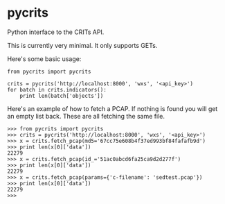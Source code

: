 pycrits
=======

Python interface to the CRITs API.

This is currently very minimal. It only supports GETs.

Here's some basic usage:

```
from pycrits import pycrits

crits = pycrits('http://localhost:8000', 'wxs', '<api_key>')
for batch in crits.indicators():
    print len(batch['objects'])
```

Here's an example of how to fetch a PCAP. If nothing is found you will
get an empty list back. These are all fetching the same file.

```
>>> from pycrits import pycrits
>>> crits = pycrits('http://localhost:8000', 'wxs', '<api_key>')
>>> x = crits.fetch_pcap(md5='67cc75e608b4f37ed993bf84fafafb9d')
>>> print len(x[0]['data'])
22279
>>> x = crits.fetch_pcap(id_='51ac0abcd6fa25ca9d2d277f')
>>> print len(x[0]['data'])
22279
>>> x = crits.fetch_pcap(params={'c-filename': 'sedtest.pcap'})
>>> print len(x[0]['data'])
22279
>>>
```

